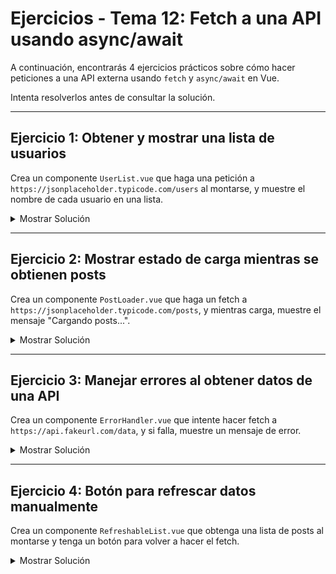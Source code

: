 # **Ejercicios - Tema 12: Fetch a una API usando async/await**

A continuación, encontrarás 4 ejercicios prácticos sobre cómo hacer peticiones a una API externa usando `fetch` y `async/await` en Vue.

Intenta resolverlos antes de consultar la solución.

---

## **Ejercicio 1: Obtener y mostrar una lista de usuarios**

Crea un componente `UserList.vue` que haga una petición a `https://jsonplaceholder.typicode.com/users` al montarse, y muestre el nombre de cada usuario en una lista.

<details><summary>Mostrar Solución</summary>

`UserList.vue`

```vue
<script setup>
import { ref, onMounted } from "vue";

const users = ref([]);

async function fetchUsers() {
  const response = await fetch("https://jsonplaceholder.typicode.com/users");
  users.value = await response.json();
}

onMounted(() => {
  fetchUsers();
});
</script>

<template>
  <ul>
    <li v-for="user in users" :key="user.id">{{ user.name }}</li>
  </ul>
</template>

<style scoped>
ul {
  padding: 0;
  list-style: none;
}
</style>
```

</details>

---

## **Ejercicio 2: Mostrar estado de carga mientras se obtienen posts**

Crea un componente `PostLoader.vue` que haga un fetch a `https://jsonplaceholder.typicode.com/posts`, y mientras carga, muestre el mensaje "Cargando posts...".

<details><summary>Mostrar Solución</summary>

`PostLoader.vue`

```vue
<script setup>
import { ref, onMounted } from "vue";

const posts = ref([]);
const isLoading = ref(true);

async function fetchPosts() {
  const response = await fetch("https://jsonplaceholder.typicode.com/posts");
  posts.value = await response.json();
  isLoading.value = false;
}

onMounted(fetchPosts);
</script>

<template>
  <div>
    <p v-if="isLoading">Cargando posts...</p>
    <ul v-else>
      <li v-for="post in posts" :key="post.id">{{ post.title }}</li>
    </ul>
  </div>
</template>

<style scoped>
ul {
  padding: 0;
  list-style: none;
}
</style>
```

</details>

---

## **Ejercicio 3: Manejar errores al obtener datos de una API**

Crea un componente `ErrorHandler.vue` que intente hacer fetch a `https://api.fakeurl.com/data`, y si falla, muestre un mensaje de error.

<details><summary>Mostrar Solución</summary>

`ErrorHandler.vue`

```vue
<script setup>
import { ref, onMounted } from "vue";

const data = ref(null);
const error = ref(null);

async function fetchData() {
  try {
    const response = await fetch("https://api.fakeurl.com/data");
    if (!response.ok) {
      throw new Error("Error al cargar los datos");
    }
    data.value = await response.json();
  } catch (err) {
    error.value = err.message;
  }
}

onMounted(fetchData);
</script>

<template>
  <div>
    <p v-if="error" class="error">{{ error }}</p>
    <p v-else-if="data">Datos cargados correctamente</p>
  </div>
</template>

<style scoped>
.error {
  color: red;
}
</style>
```

</details>

---

## **Ejercicio 4: Botón para refrescar datos manualmente**

Crea un componente `RefreshableList.vue` que obtenga una lista de posts al montarse y tenga un botón para volver a hacer el fetch.

<details><summary>Mostrar Solución</summary>

`RefreshableList.vue`

```vue
<script setup>
import { ref, onMounted } from "vue";

const posts = ref([]);

async function fetchPosts() {
  const response = await fetch(
    "https://jsonplaceholder.typicode.com/posts?_limit=5"
  );
  posts.value = await response.json();
}

onMounted(fetchPosts);
</script>

<template>
  <div>
    <button @click="fetchPosts">Refrescar</button>
    <ul>
      <li v-for="post in posts" :key="post.id">{{ post.title }}</li>
    </ul>
  </div>
</template>

<style scoped>
button {
  margin-bottom: 10px;
}
</style>
```

</details>
